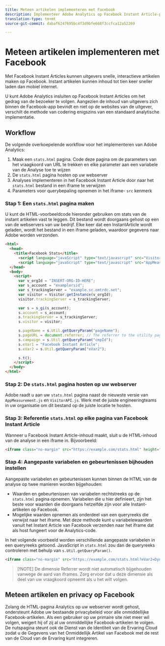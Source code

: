 ```yaml
---
title: Meteen artikelen implementeren met Facebook
description: Implementeer Adobe Analytics op Facebook Instant Article-pagina's.
translation-type: tm+mt
source-git-commit: dabaf6247695bc4f3d9bfe668f3ccfca12a52269

---
```



# Meteen artikelen implementeren met Facebook

Met Facebook Instant Articles kunnen uitgevers snelle, interactieve artikelen maken op Facebook. Instant artikelen kunnen inhoud tot tien keer sneller laden dan mobiel internet.

U kunt Adobe Analytics insluiten op Facebook Instant Articles om het gedrag van de bezoeker te volgen. Aangezien de inhoud van uitgevers zich binnen de Facebook-app bevindt en niet op de websites van de uitgever, verschilt de methode van codering enigszins van een standaard analytische implementatie.

## Workflow

De volgende overkoepelende workflow voor het implementeren van Adobe Analytics:

1. Maak een `stats.html` pagina. Code deze pagina om de parameters van het vraagkoord van URL te trekken en elke parameter aan een variabele van de Analyse toe te wijzen
1. De `stats.html` pagina hosten op uw webserver
1. Analyses implementeren in het Facebook Instant Article door naar het `stats.html` bestand in een iframe te verwijzen
1. Parameters voor querybepaling opnemen in het iframe- `src` kenmerk

### Stap 1: Een `stats.html` pagina maken

U kunt de HTML-voorbeeldcode hieronder gebruiken om stats van de instant artikelen vast te leggen. Dit bestand wordt doorgaans gehost op een van de webservers van uw bedrijf. Elke keer dat een InstantArticle wordt geladen, wordt het bestand in een iframe geladen, waardoor gegevens naar Adobe worden verzonden.

```html
<html>
  <head>
    <title>Facebook Stats</title>
      <script language="javaScript" type="text/javascript" src="VisitorAPI.js"></script>
      <script language="javaScript" type="text/javascript" src="AppMeasurement.js"></script>
  </head>
  <body>
    <script>
      var v_orgId = "INSERT-ORG-ID-HERE";
      var s_account = "examplersid";
      var s_trackingServer = "example.sc.omtrdc.net";
      var visitor = Visitor.getInstance(v_orgId);
      visitor.trackingServer = s_trackingServer;

      var s = s_gi(s_account);
      s.account = s_account;
      s.trackingServer = s_trackingServer;
      s.visitor = visitor;

      s.pageName = s.Util.getQueryParam("pageName");
      s.pageURL = document.referrer; // The referrer to the utility page is the parent frame
      s.campaign = s.Util.getQueryParam("cmpId");
      s.eVar1 = "Facebook Instant Article";
      s.eVar2 = s.Util.getQueryParam("eVar2");

      s.t();
    </script>
  </body>
</html>
```

### Stap 2: De `stats.html` pagina hosten op uw webserver

Adobe raadt u aan uw `stats.html` pagina naast de nieuwste versie van `AppMeasurement.js` en `VisitorAPI.js`. Werk met de juiste engineeringteams in uw organisatie om dit bestand op de juiste locatie te hosten.

### Stap 3: Referentie `stats.html` op elke pagina van Facebook Instant Article

Wanneer u Facebook Instant Article-inhoud maakt, sluit u de HTML-inhoud van de analyse in een iframe in. Bijvoorbeeld:

```html
<iframe class="no-margin" src="https://example.com/stats.html" height="0"></iframe>
```

### Stap 4: Aangepaste variabelen en gebeurtenissen bijhouden instellen

Aangepaste variabelen en gebeurtenissen kunnen binnen de HTML van de analyse op twee manieren worden bijgehouden:

* Waarden en gebeurtenissen van variabelen rechtstreeks op de `stats.html` pagina opnemen. Variabelen die u hier definieert, zijn het beste voor waarden die doorgaans hetzelfde zijn voor alle Instant-artikelen op Facebook.
* Mogelijke waarden opnemen als onderdeel van een queryreeks die verwijst naar het iframe. Met deze methode kunt u variabelewaarden vanuit het Instant Article van Facebook verzenden naar het iframe dat als host fungeert voor de Analytics-code.

In het volgende voorbeeld worden verschillende aangepaste variabelen in een queryreeks getoond. JavaScript in `stats.html` zou dan de queryreeks controleren met behulp van `s.Util.getQueryParam()`.

```html
<iframe class="no-margin" src="https://example.com/stats.html?eVar2=Dynamic%20article%20title&pageName=Example%20article%20name&cmpId=exampleID123" height="0"></iframe>
```

>[!NOTE] De dimensie Referrer wordt niet automatisch bijgehouden vanwege de aard van iframes. Zorg ervoor dat u deze dimensie als deel van uw vraagkoord opneemt als u het wilt volgen.

## Meteen artikelen en privacy op Facebook

Zolang de HTML-pagina Analytics op uw webserver wordt gehost, ondersteunt Adobe uw bestaande privacybeleid voor alle onmiddellijke Facebook-artikelen. Als een gebruiker op uw primaire site niet meer wil volgen, weigert hij of zij al uw onmiddellijke Facebook-artikelen te volgen. De nutspagina steunt ook de Dienst van de Identiteit van de Ervaring Cloud zodat u de Gegevens van het Onmiddellijk Artikel van Facebook met de rest van de Cloud van de Ervaring kunt integreren.
